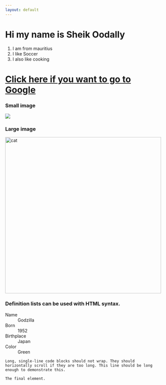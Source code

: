 ```yaml
---
layout: default
---
```


<h1>Hi my name is Sheik Oodally</h1> 


1.  I am from mauritius
2.  I like Soccer
3.  I also like cooking

<h1><a href="www.google.com"> Click here if you want to go to Google</a></h1>

### Small image

![](https://assets-cdn.github.com/images/icons/emoji/octocat.png)

### Large image

<img src="https://www.livesciencse.com/61517-cat-paw-dominance-study.html" alt="cat" height="500" width="500">


### Definition lists can be used with HTML syntax.

<dl>
<dt>Name</dt>
<dd>Godzilla</dd>
<dt>Born</dt>
<dd>1952</dd>
<dt>Birthplace</dt>
<dd>Japan</dd>
<dt>Color</dt>
<dd>Green</dd>
</dl>

```
Long, single-line code blocks should not wrap. They should horizontally scroll if they are too long. This line should be long enough to demonstrate this.
```

```
The final element.
```
